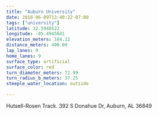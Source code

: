 ```yaml
---
title: "Auburn University"
date: 2018-06-09T13:40:22-07:00
tags: ["university"]
latitude: 32.5948522
longitude: -85.4945841
elevation_meters: 184.12
distance_meters: 400.00
lap_lanes: 9
home_lanes: 9
surface_type: artificial
surface_color: red
turn_diameter_meters: 72.99
turn_radius_b_meters: 37.25
steeple_water_location: outside

---
```

Hutsell-Rosen Track. 392 S Donahue Dr, Auburn, AL 36849
<!--more-->
